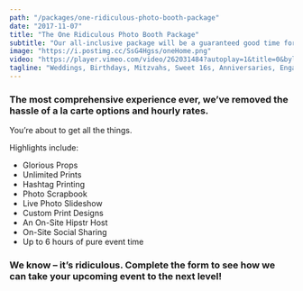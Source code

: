 ```yaml
---
path: "/packages/one-ridiculous-photo-booth-package"
date: "2017-11-07"
title: "The One Ridiculous Photo Booth Package"
subtitle: "Our all-inclusive package will be a guaranteed good time for your next event."
image: "https://i.postimg.cc/SsG4Hgss/oneHome.png"
video: "https://player.vimeo.com/video/262031484?autoplay=1&title=0&byline=0&portrait=0"
tagline: "Weddings, Birthdays, Mitzvahs, Sweet 16s, Anniversaries, Engagements – you name it, we’ll celebrate it with you! We guarantee a good time, every time."
---
```


### The most comprehensive experience ever, we’ve removed the hassle of a la carte options and hourly rates.

You’re about to get all the things.

Highlights include:

- Glorious Props
- Unlimited Prints
- Hashtag Printing
- Photo Scrapbook
- Live Photo Slideshow
- Custom Print Designs
- An On-Site Hipstr Host
- On-Site Social Sharing
- Up to 6 hours of pure event time

### We know – it’s ridiculous. Complete the form to see how we can take your upcoming event to the next level!
